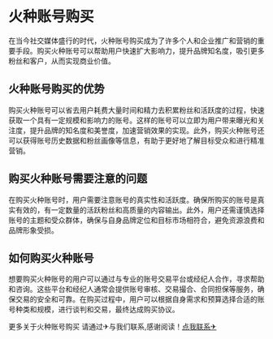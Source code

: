# 火种账号购买

在当今社交媒体盛行的时代，火种账号购买成为了许多个人和企业推广和营销的重要手段。购买火种账号可以帮助用户快速扩大影响力，提升品牌知名度，吸引更多粉丝和客户，从而实现商业价值。

## 火种账号购买的优势

购买火种账号可以省去用户耗费大量时间和精力去积累粉丝和活跃度的过程，快速获取一个具有一定规模和影响力的账号。这样的账号可以立即为用户带来曝光和关注度，提升品牌的知名度和美誉度，加速营销效果的实现。此外，购买火种账号还可以获得账号历史数据和粉丝画像等信息，有助于更好地了解目标受众和进行精准营销。

## 购买火种账号需要注意的问题

在购买火种账号时，用户需要注意账号的真实性和活跃度。确保所购买的账号是真实有效的，有一定数量的活跃粉丝和高质量的内容输出。此外，用户还需谨慎选择账号的主题和受众群体，确保与自身品牌定位和目标市场相符合，避免资源浪费和品牌形象受损。

## 如何购买火种账号

想要购买火种账号的用户可以通过与专业的账号交易平台或经纪人合作，寻求帮助和咨询。这些平台和经纪人通常会提供账号审核、交易撮合、合同担保等服务，确保交易的安全和可靠。在购买过程中，用户可以根据自身需求和预算选择合适的账号种类和规模，进行谈判和交易，最终达成购买协议。

更多关于火种账号购买 请通过✈与我们联系,感谢阅读！[点我联系✈](https://us.G208.com)